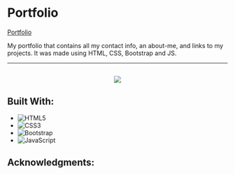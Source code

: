# Portfolio

[Portfolio](https://anthonyradose.github.io/portfolio)

My portfolio that contains all my contact info, an about-me, and links to my projects. It was made using HTML, CSS, Bootstrap and JS.

<hr>

<h2 align="center"><img src="https://live.staticflickr.com/65535/53992334704_80d1ec91f5_z.jpg"></h2>

## Built With:

* ![HTML5](https://img.shields.io/badge/html5-%23E34F26.svg?style=for-the-badge&logo=html5&logoColor=white)
* ![CSS3](https://img.shields.io/badge/css3-%231572B6.svg?style=for-the-badge&logo=css3&logoColor=white)
* ![Bootstrap](https://img.shields.io/badge/bootstrap-%23563D7C.svg?style=for-the-badge&logo=bootstrap&logoColor=white)
* ![JavaScript](https://img.shields.io/badge/javascript-%23323330.svg?style=for-the-badge&logo=javascript&logoColor=%23F7DF1E)

<!-- ACKNOWLEDGMENTS -->
## Acknowledgments:



